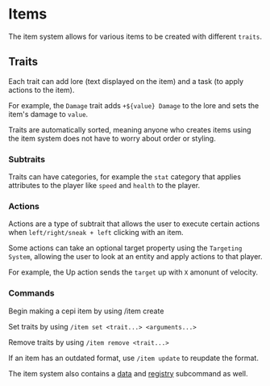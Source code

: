 # Items

The item system allows for various items to be created with different `traits`.

## Traits 
Each trait can add lore (text displayed on the item) and a task (to apply actions to the item).

For example, the `Damage` trait adds `+${value} Damage` to the lore and sets the item's damage to `value`.

Traits are automatically sorted, meaning anyone who creates items using the item system does not have to worry about order or styling.

### Subtraits

Traits can have categories, for example the `stat` category that applies attributes to the player like `speed` and `health` to the player.

### Actions

Actions are a type of subtrait that allows the user to execute certain actions when `left/right/sneak + left` clicking with an item.

Some actions can take an optional target property using the `Targeting System`, allowing the user to look at an entity and apply actions to that player.

For example, the Up action sends the `target` up with `X` amonunt of velocity.

### Commands

Begin making a cepi item by using /item create

Set traits by using `/item set <trait...> <arguments...>`

Remove traits by using `/item remove <trait...>`

If an item has an outdated format, use `/item update` to reupdate the format.

The item system also contains a [data](data) and [registry](registry) subcommand as well.